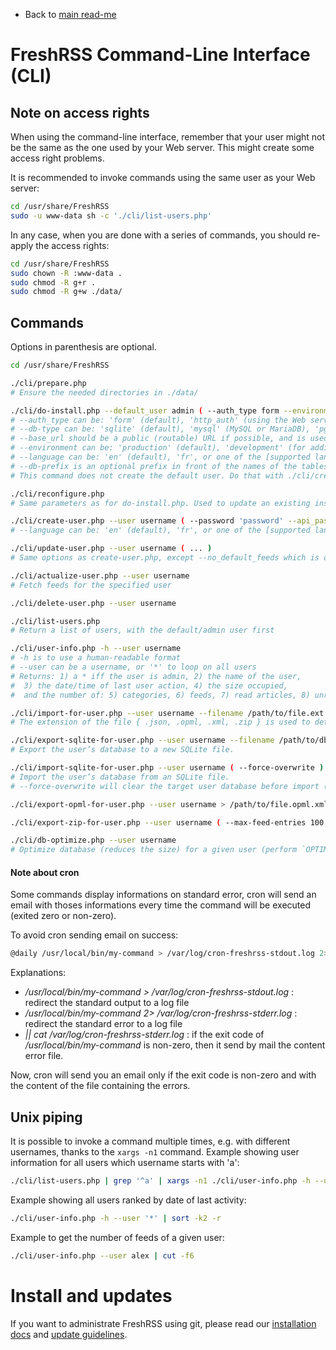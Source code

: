 * Back to [main read-me](../README.md)

# FreshRSS Command-Line Interface (CLI)

## Note on access rights

When using the command-line interface, remember that your user might not be the same as the one used by your Web server.
This might create some access right problems.

It is recommended to invoke commands using the same user as your Web server:

```sh
cd /usr/share/FreshRSS
sudo -u www-data sh -c './cli/list-users.php'
```

In any case, when you are done with a series of commands, you should re-apply the access rights:

```sh
cd /usr/share/FreshRSS
sudo chown -R :www-data .
sudo chmod -R g+r .
sudo chmod -R g+w ./data/
```


## Commands

Options in parenthesis are optional.


```sh
cd /usr/share/FreshRSS

./cli/prepare.php
# Ensure the needed directories in ./data/

./cli/do-install.php --default_user admin ( --auth_type form --environment production --base_url https://rss.example.net --language en --title FreshRSS --allow_anonymous --api_enabled --db-type mysql --db-host localhost:3306 --db-user freshrss --db-password dbPassword123 --db-base freshrss --db-prefix freshrss )
# --auth_type can be: 'form' (default), 'http_auth' (using the Web server access control), 'none' (dangerous)
# --db-type can be: 'sqlite' (default), 'mysql' (MySQL or MariaDB), 'pgsql' (PostgreSQL)
# --base_url should be a public (routable) URL if possible, and is used for push (WebSub), for some API functions (e.g. favicons), and external URLs in FreshRSS.
# --environment can be: 'production' (default), 'development' (for additional log messages)
# --language can be: 'en' (default), 'fr', or one of the [supported languages](../app/i18n/)
# --db-prefix is an optional prefix in front of the names of the tables. We suggest using 'freshrss_'
# This command does not create the default user. Do that with ./cli/create-user.php

./cli/reconfigure.php
# Same parameters as for do-install.php. Used to update an existing installation.

./cli/create-user.php --user username ( --password 'password' --api_password 'api_password' --language en --email user@example.net --token 'longRandomString' --no_default_feeds --purge_after_months 3 --feed_min_articles_default 50 --feed_ttl_default 3600 --since_hours_posts_per_rss 168 --min_posts_per_rss 2 --max_posts_per_rss 400 )
# --language can be: 'en' (default), 'fr', or one of the [supported languages](../app/i18n/)

./cli/update-user.php --user username ( ... )
# Same options as create-user.php, except --no_default_feeds which is only available for create-user.php

./cli/actualize-user.php --user username
# Fetch feeds for the specified user

./cli/delete-user.php --user username

./cli/list-users.php
# Return a list of users, with the default/admin user first

./cli/user-info.php -h --user username
# -h is to use a human-readable format
# --user can be a username, or '*' to loop on all users
# Returns: 1) a * iff the user is admin, 2) the name of the user,
#  3) the date/time of last user action, 4) the size occupied,
#  and the number of: 5) categories, 6) feeds, 7) read articles, 8) unread articles, 9) favourites, and 10) tags

./cli/import-for-user.php --user username --filename /path/to/file.ext
# The extension of the file { .json, .opml, .xml, .zip } is used to detect the type of import

./cli/export-sqlite-for-user.php --user username --filename /path/to/db.sqlite
# Export the user’s database to a new SQLite file.

./cli/import-sqlite-for-user.php --user username ( --force-overwrite ) --filename /path/to/db.sqlite
# Import the user’s database from an SQLite file.
# --force-overwrite will clear the target user database before import (import only works on an empty user database)

./cli/export-opml-for-user.php --user username > /path/to/file.opml.xml

./cli/export-zip-for-user.php --user username ( --max-feed-entries 100 ) > /path/to/file.zip

./cli/db-optimize.php --user username
# Optimize database (reduces the size) for a given user (perform `OPTIMIZE TABLE` in MySQL, `VACUUM` in SQLite)
```

#### Note about cron

Some commands display informations on standard error, cron will send an email with thoses informations every time the command will be executed (exited zero or non-zero).

To avoid cron sending email on success:
```sh
@daily /usr/local/bin/my-command > /var/log/cron-freshrss-stdout.log 2>/var/log/cron-freshrss-stderr.log || cat /var/log/cron-freshrss-stderr.log
```

Explanations:
- _/usr/local/bin/my-command > /var/log/cron-freshrss-stdout.log_ : redirect the standard output to a log file
- _/usr/local/bin/my-command 2> /var/log/cron-freshrss-stderr.log_ : redirect the standard error to a log file
- _|| cat /var/log/cron-freshrss-stderr.log_ : if the exit code of _/usr/local/bin/my-command_ is non-zero, then it send by mail the content error file.

Now, cron will send you an email only if the exit code is non-zero and with the content of the file containing the errors.


## Unix piping

It is possible to invoke a command multiple times, e.g. with different usernames, thanks to the `xargs -n1` command.
Example showing user information for all users which username starts with 'a':

```sh
./cli/list-users.php | grep '^a' | xargs -n1 ./cli/user-info.php -h --user
```

Example showing all users ranked by date of last activity:

```sh
./cli/user-info.php -h --user '*' | sort -k2 -r
```

Example to get the number of feeds of a given user:

```sh
./cli/user-info.php --user alex | cut -f6
```


# Install and updates

If you want to administrate FreshRSS using git, please read our [installation docs](https://freshrss.github.io/FreshRSS/en/admins/02_Installation.html)
and [update guidelines](https://freshrss.github.io/FreshRSS/en/admins/03_Updating.html). 
